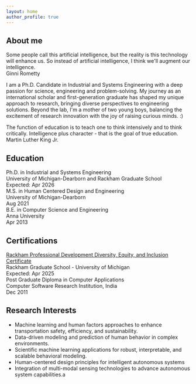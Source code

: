 ```yaml
---
layout: home
author_profile: true
---
```

<div class="page__content">
    <h2>About me</h2>
    <!-- <div class="quote-block">
        <div class="quote-text">I was taught that the way of progress was neither swift nor easy.</div>
        <div class="quote-author">Marie Curie</div>
    </div> -->
    <!-- <div class="quote-block">
        <div class="quote-text">Play is the highest form of research.</div>
        <div class="quote-author">Albert Einstein</div>
    </div> -->
    <div class="quote-block">
        <div class="quote-text">Some people call this artificial intelligence, but the reality is this technology will enhance us. So instead of artificial intelligence, I think we'll augment our intelligence.</div>
        <div class="quote-author">Ginni Rometty</div>
    </div>
    <p>I am a Ph.D. Candidate in Industrial and Systems Engineering with a deep passion for science, engineering and problem-solving. My journey as an international scholar and first-generation graduate has shaped my unique approach to research, bringing diverse perspectives to engineering solutions. Beyond the lab, I'm a mother of two young boys, balancing the excitement of research innovation with the joy of raising curious minds. :) </p>
    <div class="quote-block">
        <div class="quote-text">The function of education is to teach one to think intensively and to think critically. Intelligence plus character - that is the goal of true education.</div>
        <div class="quote-author">Martin Luther King Jr.</div>
    </div>    
    <h2>Education</h2>
    <div class="education-list">
        <div class="education-item">
            <div class="degree">Ph.D. in Industrial and Systems Engineering</div>
            <div class="institution">University of Michigan-Dearborn and Rackham Graduate School</div>
            <div class="year">Expected: Apr 2026</div>
        </div>
        <div class="education-item">
            <div class="degree">M.S. in Human Centered Design and Engineering</div>
            <div class="institution">University of Michigan-Dearborn</div>
            <div class="year">Aug 2021</div>
        </div>
        <div class="education-item">
            <div class="degree">B.E. in Computer Science and Engineering</div>
            <div class="institution">Anna University</div>
            <div class="year">Apr 2013</div>
        </div>
    </div>
    <h2>Certifications</h2>
    <div class="certification-list">
        <div class="cert-item">
            <div class="cert-name"><a href='https://rackham.umich.edu/professional-development/dei-certificate/'>Rackham Professional Development Diversity, Equity, and Inclusion Certificate</a></div>
            <div class="cert-issuer">Rackham Graduate School - University of Michigan</div>
            <div class="cert-date">Expected: Apr 2025</div>
        </div>
        <div class="cert-item">
            <div class="cert-name">Post Graduate Diploma in Computer Applications</div>
            <div class="cert-issuer">Computer Software Research Institution, India</div>
            <div class="cert-date">Dec 2011</div>
        </div>
    </div>
    <h2>Research Interests</h2>
    <div class="interests-list">
        <ul>
            <li class="interest-item">Machine learning and human factors approaches to enhance transportation safety, efficiency, and sustainability.</li>
            <li class="interest-item">Data-driven modeling and prediction of human behavior in complex environments.</li>
            <li class="interest-item">Scientific machine learning applications for robust, interpretable, and scalable behavioral modeling.</li>
            <li class="interest-item">Human-centered design principles for intelligent autonomous systems</li>
            <li class="interest-item">Integration of multi-modal sensing technologies to advance autonomous system capabilities.a</li>
        </ul>
    </div>
</div>